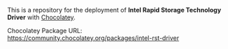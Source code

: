 This is a repository for the deployment of **Intel Rapid Storage Technology Driver** with [Chocolatey](https://chocolatey.org/).

Chocolatey Package URL: https://community.chocolatey.org/packages/intel-rst-driver